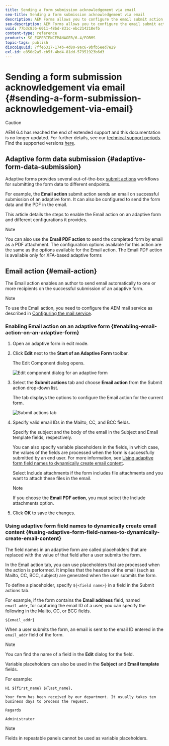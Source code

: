 ```yaml
---
title: Sending a form submission acknowledgement via email
seo-title: Sending a form submission acknowledgement via email
description: AEM Forms allows you to configure the email submit action that sends an acknowledgement to a user on submitting the form.
seo-description: AEM Forms allows you to configure the email submit action that sends an acknowledgement to a user on submitting the form.
uuid: 77b3c836-6011-48bd-831c-ebc214218efb
content-type: reference
products: SG_EXPERIENCEMANAGER/6.4/FORMS
topic-tags: publish
discoiquuid: 7ffe6317-174b-4d80-9ac6-9bfb5eed7e29
exl-id: e850d2a5-cb5f-4bd4-81dd-57951923b6d3
---
```

# Sending a form submission acknowledgement via email {#sending-a-form-submission-acknowledgement-via-email}

>[!CAUTION]
>
>AEM 6.4 has reached the end of extended support and this documentation is no longer updated. For further details, see our [technical support periods](https://helpx.adobe.com/support/programs/eol-matrix.html). Find the supported versions [here](https://experienceleague.adobe.com/docs/).

## Adaptive form data submission {#adaptive-form-data-submission}

Adaptive forms provides several out-of-the-box [submit actions](/help/forms/using/configuring-submit-actions.md) workflows for submitting the form data to different endpoints.

For example, the **Email action** submit action sends an email on successful submission of an adaptive form. It can also be configured to send the form data and the PDF in the email.

This article details the steps to enable the Email action on an adaptive form and different configurations it provides.

>[!NOTE]
>
>You can also use the **Email PDF action** to send the completed form by email as a PDF attachment. The configuration options available for this action are the same as the options available for the Email action. The Email PDF action is available only for XFA-based adaptive forms

## Email action {#email-action}

The Email action enables an author to send email automatically to one or more recipients on the successful submission of an adaptive form.

>[!NOTE]
>
>To use the Email action, you need to configure the AEM mail service as described in [Configuring the mail service](/help/sites-administering/notification.md#configuring-the-mail-service).

### Enabling Email action on an adaptive form {#enabling-email-action-on-an-adaptive-form}

1. Open an adaptive form in edit mode.  

1. Click **Edit** next to the **Start of an Adaptive Form** toolbar.

   The Edit Component dialog opens.

   ![Edit component dialog for an adaptive form](assets/start_of_adp_form.png)

1. Select the **Submit actions** tab and choose **Email action** from the Submit action drop-down list.

   The tab displays the options to configure the Email action for the current form.

   ![Submit actions tab](assets/dialog.png)

1. Specify valid email IDs in the Mailto, CC, and BCC fields.

   Specify the subject and the body of the email in the Subject and Email template fields, respectively.

   You can also specify variable placeholders in the fields, in which case, the values of the fields are processed when the form is successfully submitted by an end user. For more information, see [Using adaptive form field names to dynamically create email content](/help/forms/using/form-submission-receipt-via-email.md#p-using-adaptive-form-field-names-to-dynamically-create-email-content-p).

   Select Include attachments if the form includes file attachments and you want to attach these files in the email.

   >[!NOTE]
   >
   >If you choose the **Email PDF action**, you must select the Include attachments option.

1. Click **OK** to save the changes.

### Using adaptive form field names to dynamically create email content {#using-adaptive-form-field-names-to-dynamically-create-email-content}

The field names in an adaptive form are called placeholders that are replaced with the value of that field after a user submits the form.

In the Email action tab, you can use placeholders that are processed when the action is performed. It implies that the headers of the email (such as Mailto, CC, BCC, subject) are generated when the user submits the form.

To define a placeholder, specify `${<field name>}` in a field in the Submit actions tab.

For example, if the form contains the **Email address** field, named `email_addr`, for capturing the email ID of a user, you can specify the following in the Mailto, CC, or BCC fields.

`${email_addr}`

When a user submits the form, an email is sent to the email ID entered in the `email_addr` field of the form.

>[!NOTE]
>
>You can find the name of a field in the **Edit** dialog for the field.

Variable placeholders can also be used in the **Subject** and **Email template** fields.

For example:

`Hi ${first_name} ${last_name},`

`Your form has been received by our department. It usually takes ten business days to process the request.`

`Regards`

`Administrator`

>[!NOTE]
>
>Fields in repeatable panels cannot be used as variable placeholders.

